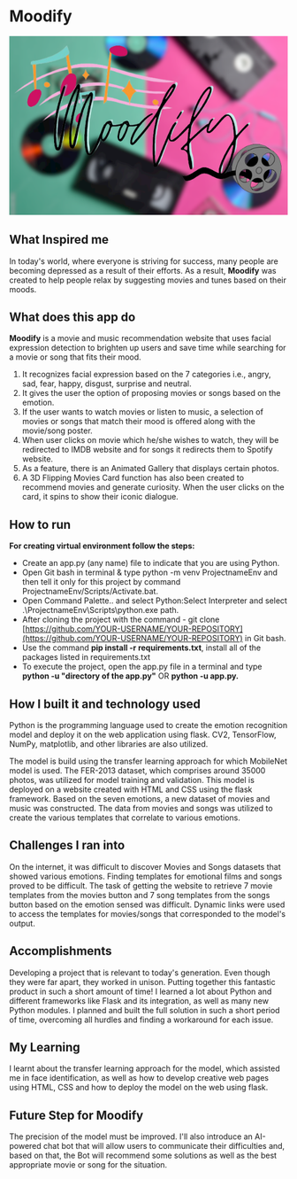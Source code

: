 # Moodify

![1653490895007.png](image/README/1653490895007.png)

## What Inspired me

In today's world, where everyone is striving for success, many people are becoming depressed as a result of their efforts. As a result, **Moodify** was created to help people relax by suggesting movies and tunes based on their moods.

## What does this app do

**Moodify** is a movie and music recommendation website that uses facial expression detection to brighten up users and save time while searching for a movie or song that fits their mood.

1. It recognizes facial expression based on the 7 categories i.e., angry, sad, fear, happy, disgust, surprise and neutral.
2. It gives the user the option of proposing movies or songs based on the emotion.
3. If the user wants to watch movies or listen to music, a selection of movies or songs that match their mood is offered along with the movie/song poster.
4. When user clicks on movie which he/she wishes to watch, they will be redirected to IMDB website and for songs it redirects them to Spotify website.
5. As a feature, there is an Animated Gallery that displays certain photos.
6. A 3D Flipping Movies Card function has also been created to recommend movies and generate curiosity. When the user clicks on the card, it spins to show their iconic dialogue.

## How to run

**For creating virtual environment follow the steps:**

* Create an app.py (any name) file to indicate that you are using Python.
* Open Git bash in terminal & type python -m venv ProjectnameEnv and then tell it only for this project by command ProjectnameEnv/Scripts/Activate.bat.
* Open Command Palette.. and select Python:Select Interpreter and select .\ProjectnameEnv\Scripts\python.exe path.
* After cloning the project with the command - git clone [https://github.com/YOUR-USERNAME/YOUR-REPOSITORY](https://github.com/YOUR-USERNAME/YOUR-REPOSITORY) in Git bash.
* Use the command **pip install -r requirements.txt**, install all of the packages listed in requirements.txt
* To execute the project, open the app.py file in a terminal and type **python -u "directory of the app.py"** OR **python -u app.py.**

## How I built it and technology used

Python is the programming language used to create the emotion recognition model and deploy it on the web application using flask. CV2, TensorFlow, NumPy, matplotlib, and other libraries are also utilized.

The model is build using the transfer learning approach for which MobileNet model is used. The FER-2013 dataset, which comprises around 35000 photos, was utilized for model training and validation. This model is deployed on a website created with HTML and CSS using the flask framework. Based on the seven emotions, a new dataset of movies and music was constructed. The data from movies and songs was utilized to create the various templates that correlate to various emotions.

## Challenges I ran into

On the internet, it was difficult to discover Movies and Songs datasets that showed various emotions. Finding templates for emotional films and songs proved to be difficult. The task of getting the website to retrieve 7 movie templates from the movies button and 7 song templates from the songs button based on the emotion sensed was difficult. Dynamic links were used to access the templates for movies/songs that corresponded to the model's output.

## Accomplishments

Developing a project that is relevant to today's generation. Even though they were far apart, they worked in unison. Putting together this fantastic product in such a short amount of time! I learned a lot about Python and different frameworks like Flask and its integration, as well as many new Python modules. I planned and built the full solution in such a short period of time, overcoming all hurdles and finding a workaround for each issue.

## My Learning

I learnt about the transfer learning approach for the model, which assisted me in face identification, as well as how to develop creative web pages using HTML, CSS and how to deploy the model on the web using flask.

## Future Step for **Moodify**

The precision of the model must be improved. I'll also introduce an AI-powered chat bot that will allow users to communicate their difficulties and, based on that, the Bot will recommend some solutions as well as the best appropriate movie or song for the situation.
